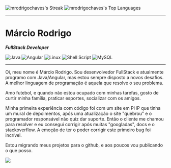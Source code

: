 
![mrodrigochaves's Streak](https://github-readme-streak-stats.herokuapp.com/?user=mrodrigochaves&theme=default&hide_border=false)
![mrodrigochaves's Top Languages](https://github-readme-stats.vercel.app/api/top-langs/?username=mrodrigochaves&hide=javascript,python,html,css,scss,ruby,powershell&theme=default&show_icons=true&hide_border=false&layout=compact)
___
# Márcio Rodrigo
***FullStack Developer***

 ![Java](https://img.shields.io/badge/Java-ED8B00?style=for-the-badge&logo=java&logoColor=white)  ![Angular](https://img.shields.io/badge/Angular-DD0031?style=for-the-badge&logo=angular&logoColor=white) ![Linux](https://img.shields.io/badge/Linux-E34F26?style=for-the-badge&logo=linux&logoColor=black) ![Shell Script](https://img.shields.io/badge/shell_script-%23121011.svg?style=for-the-badge&logo=gnu-bash&logoColor=white) ![MySQL](https://img.shields.io/badge/mysql-%2300f.svg?style=for-the-badge&logo=mysql&logoColor=white) 
 ___

Oi, meu nome é Márcio Rodrigo. Sou desenvolvedor FullStack e atualmente programo com Java/Angular, mas estou sempre disposto a novos desafios. A melhor linguagem de programação é aquela que resolve o seu problema.

Amo futebol, e quando não estou ocupado com minhas tarefas, gosto de curtir minha família, praticar esportes, socializar com os amigos.

Minha primeira experiência com código foi com um site em PHP que tinha um mural de depoimentos, após uma atualização o site "quebrou" e o programador responsável não quiz dar suporte. Então o cliente me chamou para resolver e eu consegui corrigir após muitas "googladas", docs e o stackoverflow. A emoção de ter o poder corrigir este primeiro bug foi incrível.

Estou migrando meus projetos para o github, e aos poucos vou publicando o que posso.

[![](https://visitcount.itsvg.in/api?id=mrodrigochaves&icon=2&color=3)](https://visitcount.itsvg.in)
